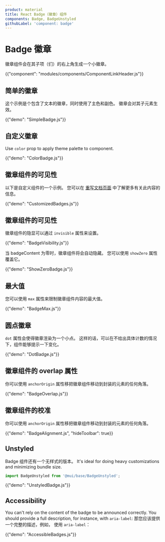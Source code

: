 ```yaml
---
product: material
title: React Badge（徽章）组件
components: Badge, BadgeUnstyled
githubLabel: 'component: badge'
---
```


# Badge 徽章

<p class="description">徽章组件会在其子项（们）的右上角生成一个小徽章。</p>

{{"component": "modules/components/ComponentLinkHeader.js"}}

## 简单的徽章

这个示例是个包含了文本的徽章，同时使用了主色和副色。 徽章会对其子元素生效。

{{"demo": "SimpleBadge.js"}}

## 自定义徽章

Use `color` prop to apply theme palette to component.

{{"demo": "ColorBadge.js"}}

## 徽章组件的可见性

以下是自定义组件的一个示例。 您可以在 [重写文档页面](/material/customization/how-to-customize/) 中了解更多有关此内容的信息。

{{"demo": "CustomizedBadges.js"}}

## 徽章组件的可见性

徽章组件的隐显可以通过 `invisible` 属性来设置。

{{"demo": "BadgeVisibility.js"}}

当 badgeContent 为零时，徽章组件将会自动隐藏。 您可以使用 `showZero` 属性覆盖它。

{{"demo": "ShowZeroBadge.js"}}

## 最大值

您可以使用 `max` 属性来限制徽章组件内容的最大值。

{{"demo": "BadgeMax.js"}}

## 圆点徽章

`dot` 属性会使得徽章渲染为一个小点。 这样的话，可以在不给出具体计数的情况下，组件能够提示一下变化。

{{"demo": "DotBadge.js"}}

## 徽章组件的 overlap 属性

你可以使用 `anchorOrigin` 属性移把徽章组件移动到封装的元素的任何角落。

{{"demo": "BadgeOverlap.js"}}

## 徽章组件的校准

你可以使用 `anchorOrigin` 属性移把徽章组件移动到封装的元素的任何角落。

{{"demo": "BadgeAlignment.js", "hideToolbar": true}}

## Unstyled

Badge 组件还有一个无样式的版本。 It's ideal for doing heavy customizations and minimizing bundle size.

```js
import BadgeUnstyled from '@mui/base/BadgeUnstyled';
```

{{"demo": "UnstyledBadge.js"}}

## Accessibility

You can't rely on the content of the badge to be announced correctly. You should provide a full description, for instance, with `aria-label`: 那您应该提供一个完整的描述，例如， 使用 `aria-label`：

{{"demo": "AccessibleBadges.js"}}
